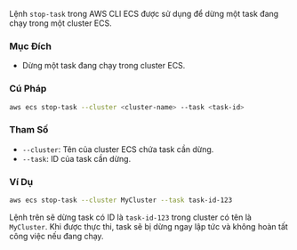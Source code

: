 Lệnh `stop-task` trong AWS CLI ECS được sử dụng để dừng một task đang chạy trong một cluster ECS.

### Mục Đích

- Dừng một task đang chạy trong cluster ECS.

### Cú Pháp

```bash
aws ecs stop-task --cluster <cluster-name> --task <task-id>
```

### Tham Số

- `--cluster`: Tên của cluster ECS chứa task cần dừng.
- `--task`: ID của task cần dừng.

### Ví Dụ

```bash
aws ecs stop-task --cluster MyCluster --task task-id-123
```

Lệnh trên sẽ dừng task có ID là `task-id-123` trong cluster có tên là `MyCluster`. Khi được thực thi, task sẽ bị dừng ngay lập tức và không hoàn tất công việc nếu đang chạy.

